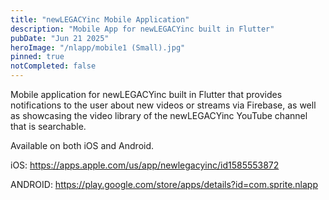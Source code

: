 ```yaml
---
title: "newLEGACYinc Mobile Application"
description: "Mobile App for newLEGACYinc built in Flutter"
pubDate: "Jun 21 2025"
heroImage: "/nlapp/mobile1 (Small).jpg"
pinned: true
notCompleted: false
---
```


Mobile application for newLEGACYinc built in Flutter that provides notifications to the user about new videos or streams via Firebase, as well as showcasing the video library of the newLEGACYinc YouTube channel that is searchable.

Available on both iOS and Android.

iOS: https://apps.apple.com/us/app/newlegacyinc/id1585553872

ANDROID:  https://play.google.com/store/apps/details?id=com.sprite.nlapp

